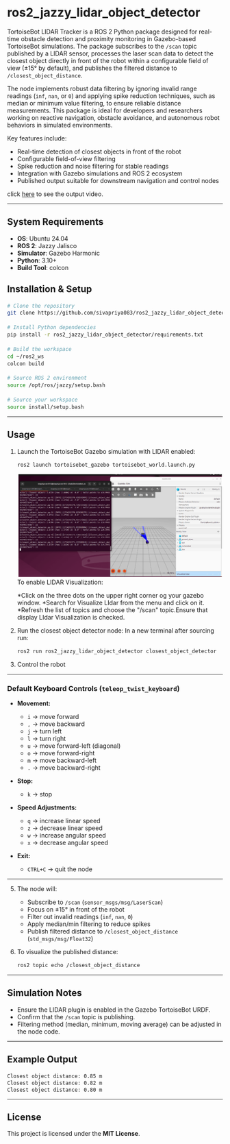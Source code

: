 # ros2_jazzy_lidar_object_detector
TortoiseBot LIDAR Tracker is a ROS 2 Python package designed for real-time obstacle detection and proximity monitoring in Gazebo-based TortoiseBot simulations. The package subscribes to the `/scan` topic published by a LIDAR sensor, processes the laser scan data to detect the closest object directly in front of the robot within a configurable field of view (±15° by default), and publishes the filtered distance to `/closest_object_distance`.  

The node implements robust data filtering by ignoring invalid range readings (`inf`, `nan`, or `0`) and applying spike reduction techniques, such as median or minimum value filtering, to ensure reliable distance measurements. This package is ideal for developers and researchers working on reactive navigation, obstacle avoidance, and autonomous robot behaviors in simulated environments.  

Key features include:  
- Real-time detection of closest objects in front of the robot  
- Configurable field-of-view filtering  
- Spike reduction and noise filtering for stable readings  
- Integration with Gazebo simulations and ROS 2 ecosystem  
- Published output suitable for downstream navigation and control nodes
    
click [here](https://youtu.be/Oc131PJi4ho) to see the output video.


---

## System Requirements

- **OS**: Ubuntu 24.04  
- **ROS 2**: Jazzy Jalisco  
- **Simulator**: Gazebo Harmonic  
- **Python**: 3.10+  
- **Build Tool**: colcon  


## Installation & Setup

```bash
# Clone the repository
git clone https://github.com/sivapriya083/ros2_jazzy_lidar_object_detector.git

# Install Python dependencies
pip install -r ros2_jazzy_lidar_object_detector/requirements.txt

# Build the workspace
cd ~/ros2_ws
colcon build

# Source ROS 2 environment
source /opt/ros/jazzy/setup.bash

# Source your workspace
source install/setup.bash
```

---

## Usage

1. Launch the TortoiseBot Gazebo simulation with LIDAR enabled:

   ```bash
   ros2 launch tortoisebot_gazebo tortoisebot_world.launch.py
   ```
    ![](https://github.com/Sivapriya083/ros2_jazzy_lidar_object_detector/blob/main/lidar.png?raw=true)
    To enable LIDAR Visualization:

      *Click on the three dots on the upper right corner og your gazebo window.
      *Search for Visualize LIdar from the menu and click on it.
      *Refresh the list of topics and choose the "/scan" topic.Ensure that display LIdar Visualization is checked.

3. Run the closest object detector node:
    In a new terminal after sourcing run:

   ```bash
   ros2 run ros2_jazzy_lidar_object_detector closest_object_detector
   ```

4. Control the robot
   
---

### **Default Keyboard Controls (`teleop_twist_keyboard`)**

* **Movement:**

  * `i` → move forward
  * `,` → move backward
  * `j` → turn left
  * `l` → turn right
  * `u` → move forward-left (diagonal)
  * `o` → move forward-right
  * `m` → move backward-left
  * `.` → move backward-right

* **Stop:**

  * `k` → stop

* **Speed Adjustments:**

  * `q` → increase linear speed
  * `z` → decrease linear speed
  * `w` → increase angular speed
  * `x` → decrease angular speed

* **Exit:**

  * `CTRL+C` → quit the node

---


5. The node will:

   * Subscribe to `/scan` (`sensor_msgs/msg/LaserScan`)
   * Focus on ±15° in front of the robot
   * Filter out invalid readings (`inf`, `nan`, `0`)
   * Apply median/min filtering to reduce spikes
   * Publish filtered distance to `/closest_object_distance` (`std_msgs/msg/Float32`)

6. To visualize the published distance:

   ```bash
   ros2 topic echo /closest_object_distance
   ```

---

## Simulation Notes

* Ensure the LIDAR plugin is enabled in the Gazebo TortoiseBot URDF.
* Confirm that the `/scan` topic is publishing.
* Filtering method (median, minimum, moving average) can be adjusted in the node code.

---

## Example Output

```
Closest object distance: 0.85 m
Closest object distance: 0.82 m
Closest object distance: 0.80 m
```

---

## License

This project is licensed under the **MIT License**.





